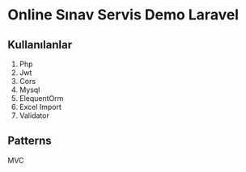 # Online Sınav Servis Demo Laravel

## Kullanılanlar
1. Php
2. Jwt
3. Cors
4. Mysql
5. ElequentOrm
6. Excel Import
7. Validator

## Patterns
MVC
